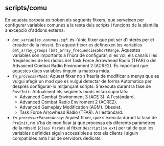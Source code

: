 ## scripts/comu

En aquesta carpeta es troben els següents fitxers, que serveixen per configurar variables comunes a la resta dels scripts i funcions de la plantilla a excepció
d'addons externs:

* *`bmt_variables_comunes.sqf`*: és l'únic fitxer que pot ser d'interès per el creador de la missió. En aquest fitxer es defineixen les variables `bmt_array_groups`
  i `bmt_array_frequenciesShortRange`. Aquestes variables són importants a l'hora de configurar, si es vol, els canals i les freqüències de les ràdios del Task Force
  Arrowhead Radio (TFAR) o del Advanced Combat Radio Environment 2 (ACRE2). És important que aquestes dues variables tinguin la mateixa mida.
* *`fn_processarMods`*: Aquest fitxer no s'hauria de modificar a menys que es vulgui afegir un mod que es vulgui detectar de forma Automatica per després
  configurar-lo mitjançant scripts. S'executa durant la fase de `PostInit`. Actualment els següents mods estan suportats:
  * Advanced Combat Environment 3 (ACE 3). A l'estàndard.
  * Advanced Combat Radio Enviroment 2 (ACRE2). 
  * Advanced Gameplay Modification (AGM). Obsolet.
  * Task Force Arrowhead Radio (TFAR). A l'estàndard.
* *`fn_processarParamsArray`*: Aquest fitxer, que s'executa durant la fase de `PreInit`, no s'ha de modificar ja que processa els diferents paràmetres de la missió
  (`class Params` al fitxer `description.ext`) per tal de que les variables definides siguin accessibles a tots els clients i siguin compatibles amb l'ús de
  servidors dedicats.